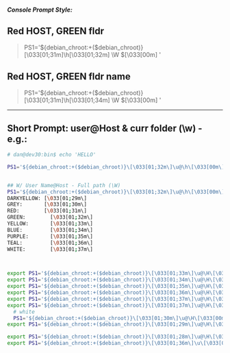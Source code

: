 ##### Console Prompt Style:

## Red HOST, GREEN fldr
> PS1='${debian_chroot:+($debian_chroot)}\[\033[01;31m\]\h\[\033[01;32m\] \W \$\[\033[00m\] '


## Red HOST, GREEN fldr name
> PS1='${debian_chroot:+($debian_chroot)}\[\033[01;31m\]\h\[\033[01;34m\] \W \$\[\033[00m\] '

------------
## Short Prompt: user@Host & curr folder (\w) - e.g.:

```sh
# dan@dev30:bin$ echo 'HELLO'

PS1='${debian_chroot:+($debian_chroot)}\[\033[01;32m\]\u@\h\[\033[00m\]:\[\033[01;34m\]\w\[\033[00m\]\$ '


## W/ User Name@Host - Full path (\W)
PS1='${debian_chroot:+($debian_chroot)}\[\033[01;32m\]\u@\h\[\033[00m\]:\[\033[01;34m\]\w\[\033[00m\]\$ '
DARKYELLOW: [\033[01;29m\]
GREY:       [\033[01;30m\]
RED:        [\033[01;31m\]
GREEN:		  [\033[01;32m\]
YELLOW: 	  [\033[01;33m\]
BLUE:   	  [\033[01;34m\]
PURPLE: 	  [\033[01;35m\]
TEAL:   	  [\033[01;36m\]
WHITE:  	  [\033[01;37m\]



export PS1='${debian_chroot:+($debian_chroot)}\[\033[01;33m\]\u@\H\[\033[00m\]:\[\033[01;34m\]\w\[\033[00m\]\$ '
export PS1='${debian_chroot:+($debian_chroot)}\[\033[01;34m\]\u@\H\[\033[00m\]:\[\033[01;34m\]\w\[\033[00m\]\$ '
export PS1='${debian_chroot:+($debian_chroot)}\[\033[01;35m\]\u@\H\[\033[00m\]:\[\033[01;34m\]\w\[\033[00m\]\$ '
export PS1='${debian_chroot:+($debian_chroot)}\[\033[01;36m\]\u@\H\[\033[00m\]:\[\033[01;34m\]\w\[\033[00m\]\$ '
export PS1='${debian_chroot:+($debian_chroot)}\[\033[01;37m\]\u@\H\[\033[00m\]:\[\033[01;34m\]\w\[\033[00m\]\$ '
export PS1='${debian_chroot:+($debian_chroot)}\[\033[01;37m\]\u@\H\[\033[00m\]:\[\033[01;34m\]\w\[\033[00m\]\$ '
  # white
  PS1='${debian_chroot:+($debian_chroot)}\[\033[01;30m\]\u@\H\[\033[00m\]:\[\033[01;34m\]\w\[\033[00m\]\$ '
export PS1='${debian_chroot:+($debian_chroot)}\[\033[01;29m\]\u@\H\[\033[00m\]:\[\033[01;34m\]\w\[\033[00m\]\$ '

export PS1='${debian_chroot:+($debian_chroot)}\[\033[01;28m\]\u@\H\[\033[00m\]:\[\033[01;34m\]\w\[\033[00m\]\$ '
export PS1='${debian_chroot:+($debian_chroot)}\[\033[01;36m\]\u\[\033[00m\]@\[\033[01;31m\]\H\[\033[00m\]:\[\033[01;34m\]\w\[\033[00m\]\$ '

```
